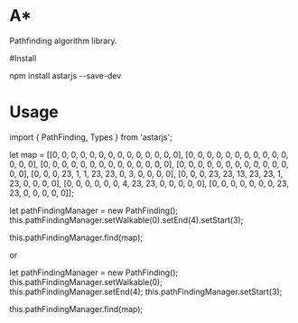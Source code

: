 # A*

Pathfinding algorithm library.

#Install

npm install astarjs --save-dev

# Usage

import { PathFinding, Types } from 'astarjs';

let map = [[0, 0, 0, 0, 0, 0, 0, 0, 0, 0, 0, 0, 0, 0],
            [0, 0, 0, 0, 0, 0, 0, 0, 0, 0, 0, 0, 0, 0],
            [0, 0, 0, 0, 0, 0, 0, 0, 0, 0, 0, 0, 0, 0],
            [0, 0, 0, 0, 0, 0, 0, 0, 0, 0, 0, 0, 0, 0],
            [0, 0, 0, 23, 1, 1, 23, 23, 0, 3, 0, 0, 0, 0],
            [0, 0, 0, 23, 23, 13, 23, 23, 1, 23, 0, 0, 0, 0],
            [0, 0, 0, 0, 0, 0, 4, 23, 23, 0, 0, 0, 0, 0],
            [0, 0, 0, 0, 0, 0, 0, 23, 23, 0, 0, 0, 0, 0]];

let pathFindingManager = new PathFinding();
this.pathFindingManager.setWalkable(0).setEnd(4).setStart(3);

this.pathFindingManager.find(map);

or

let pathFindingManager = new PathFinding();
this.pathFindingManager.setWalkable(0);
this.pathFindingManager.setEnd(4);
this.pathFindingManager.setStart(3);

this.pathFindingManager.find(map);